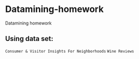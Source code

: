 # Datamining-homework
Datamining homework
## Using data set:
`Consumer & Visitor Insights For Neighborhoods`
`Wine Reviews`
